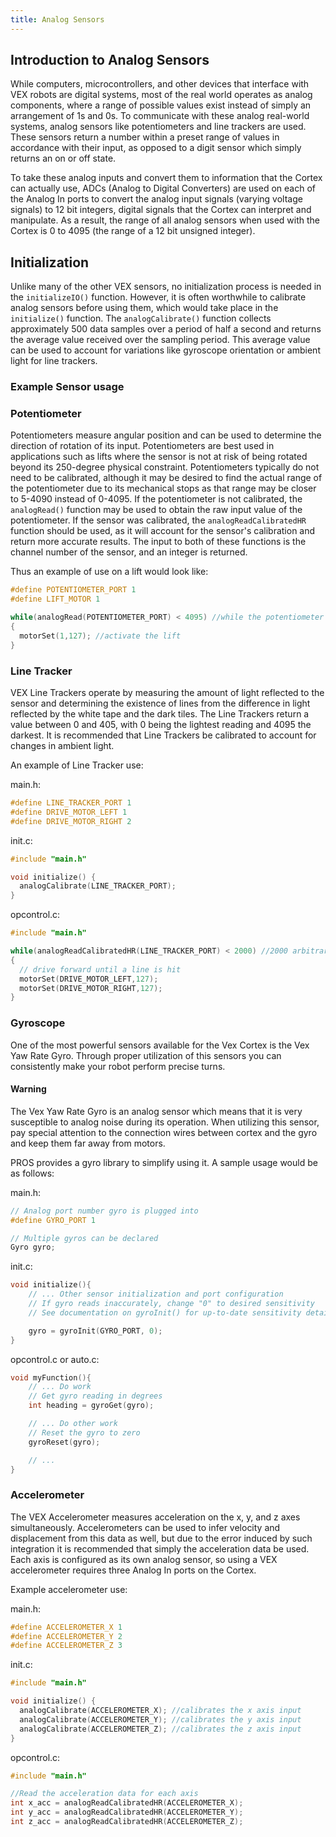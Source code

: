 ```yaml
---
title: Analog Sensors
---
```


## Introduction to Analog Sensors
While computers, microcontrollers, and other devices that interface with VEX robots are digital systems, most of the real world operates as analog components, where a range of possible values exist instead of simply an arrangement of 1s and 0s. To communicate with these analog real-world systems, analog sensors like potentiometers and line trackers are used. These sensors return a number within a preset range of values in accordance with their input, as opposed to a digit sensor which simply returns an on or off state.

To take these analog inputs and convert them to information that the Cortex can actually use, ADCs (Analog to Digital Converters) are used on each of the Analog In ports to convert the analog input signals (varying voltage signals) to 12 bit integers, digital signals that the Cortex can interpret and manipulate. As a result, the range of all analog sensors when used with the Cortex is 0 to 4095 (the range of a 12 bit unsigned integer).

## Initialization
Unlike many of the other VEX sensors, no initialization process is needed in the `initializeIO()` function. However, it is often worthwhile to calibrate analog sensors before using them, which would take place in the `initialize()` function. The `analogCalibrate()` function collects approximately 500 data samples over a period of half a second and returns the average value received over the sampling period. This average value can be used to account for variations like gyroscope orientation or ambient light for line trackers.

### Example Sensor usage

### Potentiometer
Potentiometers measure angular position and can be used to determine the direction of rotation of its input. Potentiometers are best used in applications such as lifts where the sensor is not at risk of being rotated beyond its 250-degree physical constraint. Potentiometers typically do not need to be calibrated, although it may be desired to find the actual range of the potentiometer due to its mechanical stops as that range may be closer to 5-4090 instead of 0-4095. If the potentiometer is not calibrated, the `analogRead()` function may be used to obtain the raw input value of the potentiometer. If the sensor was calibrated, the `analogReadCalibratedHR` function should be used, as it will account for the sensor's calibration and return more accurate results. The input to both of these functions is the channel number of the sensor, and an integer is returned.

Thus an example of use on a lift would look like:
```c
#define POTENTIOMETER_PORT 1
#define LIFT_MOTOR 1

while(analogRead(POTENTIOMETER_PORT) < 4095) //while the potentiometer is not at its maximum position
{
  motorSet(1,127); //activate the lift
}
```

### Line Tracker
VEX Line Trackers operate by measuring the amount of light reflected to the sensor and determining the existence of lines from the difference in light reflected by the white tape and the dark tiles. The Line Trackers return a value between 0 and 405, with 0 being the lightest reading and 4095 the darkest. It is recommended that Line Trackers be calibrated to account for changes in ambient light.

An example of Line Tracker use:

main.h:
```c
#define LINE_TRACKER_PORT 1
#define DRIVE_MOTOR_LEFT 1
#define DRIVE_MOTOR_RIGHT 2
```

init.c:
```c
#include "main.h"

void initialize() {
  analogCalibrate(LINE_TRACKER_PORT);
}
```

opcontrol.c:
```c
#include "main.h"

while(analogReadCalibratedHR(LINE_TRACKER_PORT) < 2000) //2000 arbitrarily set as cutoff between light and dark
{
  // drive forward until a line is hit
  motorSet(DRIVE_MOTOR_LEFT,127);
  motorSet(DRIVE_MOTOR_RIGHT,127);
}
```

### Gyroscope
One of the most powerful sensors available for the Vex Cortex is the Vex Yaw Rate Gyro. Through proper utilization of this sensors you can consistently make your robot perform precise turns.

#### Warning
The Vex Yaw Rate Gyro is an analog sensor which means that it is very susceptible to analog noise during its operation. When utilizing this sensor, pay special attention to the connection wires between cortex and the gyro and keep them far away from motors.

PROS provides a gyro library to simplify using it. A sample usage would be as follows:

main.h:
```c
// Analog port number gyro is plugged into
#define GYRO_PORT 1

// Multiple gyros can be declared
Gyro gyro;
```

init.c:
```c
void initialize(){
    // ... Other sensor initialization and port configuration
    // If gyro reads inaccurately, change "0" to desired sensitivity
    // See documentation on gyroInit() for up-to-date sensitivity details

    gyro = gyroInit(GYRO_PORT, 0);
}
```

opcontrol.c or auto.c:
```c
void myFunction(){
    // ... Do work
    // Get gyro reading in degrees
    int heading = gyroGet(gyro);

    // ... Do other work
    // Reset the gyro to zero
    gyroReset(gyro);

    // ...
}
```
### Accelerometer
The VEX Accelerometer measures acceleration on the x, y, and z axes simultaneously. Accelerometers can be used to infer velocity and displacement from this data as well, but due to the error induced by such integration it is recommended that simply the acceleration data be used. Each axis is configured as its own analog sensor, so using a VEX accelerometer requires three Analog In ports on the Cortex.

Example accelerometer use:

main.h:
```c
#define ACCELEROMETER_X 1
#define ACCELEROMETER_Y 2
#define ACCELEROMETER_Z 3
```

init.c:
```c
#include "main.h"

void initialize() {
  analogCalibrate(ACCELEROMETER_X); //calibrates the x axis input
  analogCalibrate(ACCELEROMETER_Y); //calibrates the y axis input
  analogCalibrate(ACCELEROMETER_Z); //calibrates the z axis input
}
```

opcontrol.c:
```c
#include "main.h"

//Read the acceleration data for each axis
int x_acc = analogReadCalibratedHR(ACCELEROMETER_X);
int y_acc = analogReadCalibratedHR(ACCELEROMETER_Y);
int z_acc = analogReadCalibratedHR(ACCELEROMETER_Z);
```
